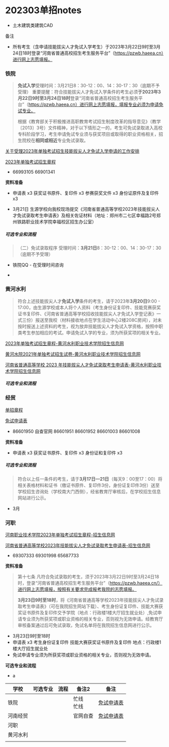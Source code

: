 # 202303单招notes

- 土木建筑类建筑CAD

备注

- 所有考生（含申请技能拔尖人才免试入学考生）于2023年3月22日9时至3月24日18时登录“河南省普通高校招生考生服务平台”（https://pzwb.haeea.cn）进行网上志愿填报。



### 铁院

> **免试入学**受理时间：3月21日8：30-12：00、14：30-17：30（逾期不予受理）
> 重要提醒：符合技能拔尖人才免试入学条件的考生必须**于2023年3月22日9时至3月24日18时**登录“河南省普通高校招生考生服务平台”（https://pzwb.haeea.cn）进行网上志愿填报，填报专业必须为申请免试专业。
> 
> 根据《教育部关于积极推进高职教育考试招生制度改革的指导意见》（教学〔2013〕3号）文件精神，对于以下情形之一的，考生可免试录取进入高校专科阶段学习，考生申请免试专业须与获奖项目或取得的职业资格相关，招生院校在**相同或相近**专业免试录取。

[关于受理2023年单独考试招生技能拔尖人才免试入学申请的工作安排](https://www.zzrvtc.edu.cn/zsjyc/2023/0315/c824a108082/page.htm)

[2023年单独考试招生章程](https://www.zzrvtc.edu.cn/zsjyc/2023/0315/c824a108078/page.htm)

- 66993105
  66901341

**资料准备**

- 申请表 x3
  获奖证书原件、复印件 x3
  参赛获奖文件 x3
  身份证原件及复印件 x3

- 3月21日 生源学校向我校现场提交《河南省普通高等学校2023年技能拔尖人才免试录取考生申请表》及相关佐证材料（地址：郑州市二七区幸福路2号郑州铁路职业技术学院幸福校区招生办公室）

##### 可选专业和流程

> （二）免试录取程序
> 受理时间：**3月21日**8：30-12：00、14：30-17：30（逾期不予受理）

- 铁院QQ - 在受理时间咨询

- 

### 黄河水利

> 符合上述技能拔尖人才**免试入学**条件的考生，请于2023年**3月20日**9:00 - 17:00，由生源学校或本人将个人资料（考生身份证复印件、技能竞赛获奖证书复印件、《河南省普通高等学校招收技能拔尖人才免试入学登记表》一式三份）报送至我校（材料接收地点在学生活动中心2楼208C房间），对未按时报送上述资料的考生，视为放弃技能拔尖人才免试入学资格，按照中职类考生参加相应的考试。申请免试入学的专业，须为所获奖项的相关专业。

[2023年单独考试招生章程-黄河水利职业技术学院招生信息网](http://zhaosheng.yrcti.edu.cn/show/57/400)

[黄河水院2021年单独考试招生试卷-黄河水利职业技术学院招生信息网](http://zhaosheng.yrcti.edu.cn/show/46/399)

[河南省普通高等学校 2023 年技能拔尖人才免试录取考生申请表-黄河水利职业技术学院招生信息网](http://zhaosheng.yrcti.edu.cn/show/46/401)

##### 可选专业和流程





### 经贸

[单招章程](https://zs.henetc.edu.cn/info/1028/1967.htm)

[免试申请表](https://zs.henetc.edu.cn/info/1002/1966.htm)

- 86601950 自查官网
  86601951
  86601952
  86601003
  86601008

**资料准备**

- 申请表 x3
  获奖证书原件、复印件 x3
  身份证和复印件 x3

##### 可选专业和流程

> 符合以上任一条件的考生，请于**3月17日—21日**（每天9：00至17：00）将相关表格材料和证书（缴证书原件、复印件3份，身份证复印件3份）送至学校招生咨询处（学校南大门西侧），经省教育厅审核后，在学校招生信息网站进行公示。

- 3月

### 河职

[河南职业技术学院2023年单独考试招生章程-招生信息网](https://zs.hnzj.edu.cn/info/1019/1891.htm)

[河南省普通高等学校2023年技能拔尖人才免试录取考生申请表-招生信息网](https://zs.hnzj.edu.cn/info/1021/1881.htm)

- 69307333
  69301998
  65687733

**资料准备**

> 第十七条 凡符合免试录取的考生，须于2023年3月22日9时至3月24日18时，登录“河南省普通高校招生考生服务平台”（https://pzwb.haeea.cn/）进行网上志愿填报，按照有关要求完成报考我院的志愿填报。
> 
> **3月23日9时至18时**，将《河南省普通高等学校2023年技能拔尖人才免试录取考生申请表》（可在我院招生网站下载）、考生身份证复印件、技能大赛获奖证书原件及复印件交予学院（地点：行政楼1楼大厅招生就业处）,免试申请专业须为所获奖项或职业资格的相关专业，否则视为无效申请。经教育厅审核备案通过后可免试录取，免试名单将在我院招生信息网进行公示。

- 3月23日9时至18时
- 申请表 x3
  考生身份证复印件
  技能大赛获奖证书原件及复印件
  地点：行政楼1楼大厅招生就业处
- 免试申请专业须为所获奖项或职业资格的相关专业，否则视为无效申请。

**可选专业和流程**

- a









| 学校   | 可选专业 | 流程  | 备注2       | 备注                                                                      |
| ---- | ---- | --- | --------- | ----------------------------------------------------------------------- |
| 铁院   |      |     | 忙线<br/>忙线 | [免试申请表](https://www.zzrvtc.edu.cn/zsjyc/2023/0315/c824a108082/page.htm) |
| 河南经贸 |      |     | 官网自查      | [免试申请表](https://zs.henetc.edu.cn/info/1002/1966.htm)                    |
| 河职   |      |     |           |                                                                         |
| 黄河水利 |      |     |           |                                                                         |
|      |      |     |           |                                                                         |


